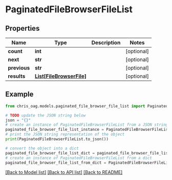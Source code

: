 # PaginatedFileBrowserFileList


## Properties

Name | Type | Description | Notes
------------ | ------------- | ------------- | -------------
**count** | **int** |  | [optional] 
**next** | **str** |  | [optional] 
**previous** | **str** |  | [optional] 
**results** | [**List[FileBrowserFile]**](FileBrowserFile.md) |  | [optional] 

## Example

```python
from chris_oag.models.paginated_file_browser_file_list import PaginatedFileBrowserFileList

# TODO update the JSON string below
json = "{}"
# create an instance of PaginatedFileBrowserFileList from a JSON string
paginated_file_browser_file_list_instance = PaginatedFileBrowserFileList.from_json(json)
# print the JSON string representation of the object
print(PaginatedFileBrowserFileList.to_json())

# convert the object into a dict
paginated_file_browser_file_list_dict = paginated_file_browser_file_list_instance.to_dict()
# create an instance of PaginatedFileBrowserFileList from a dict
paginated_file_browser_file_list_from_dict = PaginatedFileBrowserFileList.from_dict(paginated_file_browser_file_list_dict)
```
[[Back to Model list]](../README.md#documentation-for-models) [[Back to API list]](../README.md#documentation-for-api-endpoints) [[Back to README]](../README.md)


